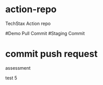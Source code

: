 # action-repo
TechStax Action repo


#Demo Pull Commit
#Staging Commit
# commit push request


assessment


test 5 


